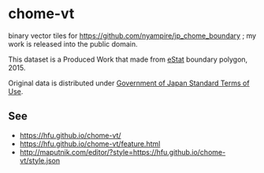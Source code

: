 # chome-vt
binary vector tiles for https://github.com/nyampire/jp_chome_boundary ; my work is released into the public domain.

This dataset is a Produced Work that made from [eStat](https://www.e-stat.go.jp/SG1/estat/eStatTopPortal.do) boundary polygon, 2015.

Original data is distributed under [Government of Japan Standard Terms of Use](https://www.e-stat.go.jp/estat/html/spec.html).

## See
- https://hfu.github.io/chome-vt/
- https://hfu.github.io/chome-vt/feature.html
- http://maputnik.com/editor/?style=https://hfu.github.io/chome-vt/style.json
